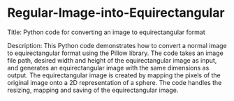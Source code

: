 # Regular-Image-into-Equirectangular
Title: Python code for converting an image to equirectangular format

Description: This Python code demonstrates how to convert a normal image to equirectangular format using the Pillow library. The code takes an image file path, desired width and height of the equirectangular image as input, and generates an equirectangular image with the same dimensions as output. The equirectangular image is created by mapping the pixels of the original image onto a 2D representation of a sphere. The code handles the resizing, mapping and saving of the equirectangular image.



